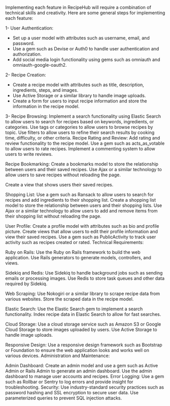 Implementing each feature in RecipeHub will require a combination of technical skills and creativity. Here are some general steps for implementing each feature:

1- User Authentication:
- Set up a user model with attributes such as username, email, and password.
- Use a gem such as Devise or Auth0 to handle user authentication and authorization.
- Add social media login functionality using gems such as omniauth and omniauth-google-oauth2.


2- Recipe Creation:
- Create a recipe model with attributes such as title, description, ingredients, steps, and images.
- Use Active Storage or a similar library to handle image uploads.
- Create a form for users to input recipe information and store the information in the recipe model.


3- Recipe Browsing:
Implement a search functionality using Elastic Search to allow users to search for recipes based on keywords, ingredients, or categories.
Use tags or categories to allow users to browse recipes by topic.
Use filters to allow users to refine their search results by cooking time, difficulty, or other criteria.
Recipe Rating and Review:
Add rating and review functionality to the recipe model.
Use a gem such as acts_as_votable to allow users to rate recipes.
Implement a commenting system to allow users to write reviews.

Recipe Bookmarking:
Create a bookmarks model to store the relationship between users and their saved recipes.
Use Ajax or a similar technology to allow users to save recipes without reloading the page.

Create a view that shows users their saved recipes.

Shopping List:
Use a gem such as Ransack to allow users to search for recipes and add ingredients to their shopping list.
Create a shopping list model to store the relationship between users and their shopping lists.
Use Ajax or a similar technology to allow users to add and remove items from their shopping list without reloading the page.

User Profile:
Create a profile model with attributes such as bio and profile picture.
Create views that allow users to edit their profile information and view their saved recipes.
Use a gem such as PublicActivity to track user activity such as recipes created or rated.
Technical Requirements:

Ruby on Rails:
Use the Ruby on Rails framework to build the web application.
Use Rails generators to generate models, controllers, and views.

Sidekiq and Redis:
Use Sidekiq to handle background jobs such as sending emails or processing images.
Use Redis to store task queues and other data required by Sidekiq.

Web Scraping:
Use Nokogiri or a similar library to scrape recipe data from various websites.
Store the scraped data in the recipe model.


Elastic Search:
Use the Elastic Search gem to implement a search functionality.
Index recipe data in Elastic Search to allow for fast searches.


Cloud Storage:
Use a cloud storage service such as Amazon S3 or Google Cloud Storage to store images uploaded by users.
Use Active Storage to handle image uploads.


Responsive Design:
Use a responsive design framework such as Bootstrap or Foundation to ensure the web application looks and works well on various devices.
Administration and Maintenance:

Admin Dashboard:
Create an admin model and use a gem such as Active Admin or Rails Admin to generate an admin dashboard.
Use the admin dashboard to manage user accounts and recipes.
Error Logging:
Use a gem such as Rollbar or Sentry to log errors and provide insight for troubleshooting.
Security:
Use industry-standard security practices such as password hashing and SSL encryption to secure user data.
Use parameterized queries to prevent SQL injection attacks.